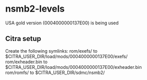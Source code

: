 # nsmb2-levels
USA gold version (0004000000137E00) is being used

## Citra setup
Create the following symlinks:
rom/exefs/ to $CITRA_USER_DIR/load/mods/0004000000137E00/exefs/  
rom/exheader.bin to $CITRA_USER_DIR/load/mods/0004000000137E00/exheader.bin  
rom/romfs/ to $CITRA_USER_DIR/sdmc/nsmb2/
